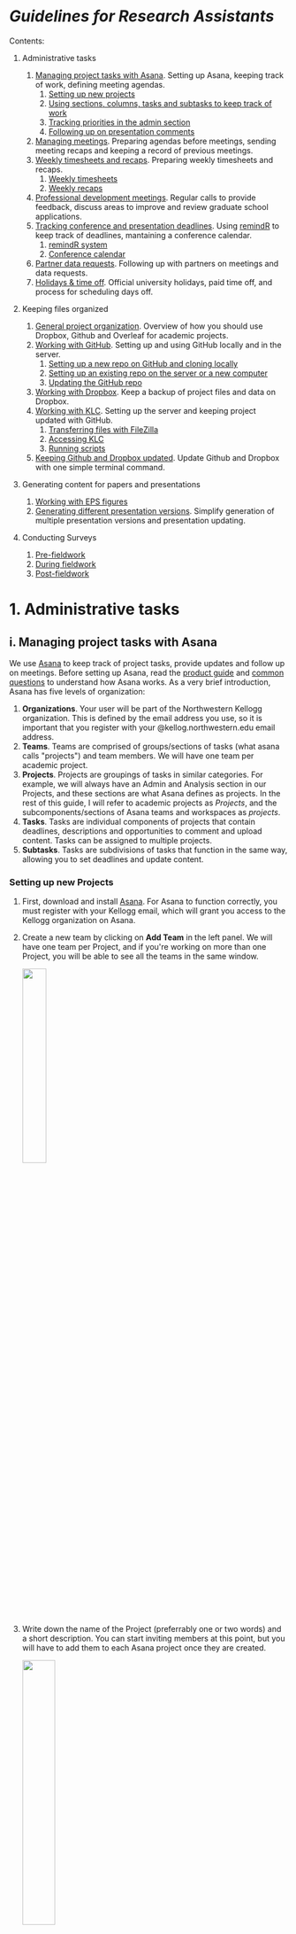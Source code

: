 # *Guidelines for Research Assistants*

Contents:
1. Administrative tasks
    1. [Managing project tasks with Asana](#i-managing-project-tasks-with-asana). Setting up Asana, keeping track of work, defining meeting agendas.
        1. [Setting up new projects](#setting-up-new-projects)
        2. [Using sections, columns, tasks and subtasks to keep track of work](#using-sections-columns-tasks-and-subtasks-to-keep-track-of-work)
        3. [Tracking priorities in the admin section](#tracking-priorities-in-the-admin-section)
        4. [Following up on presentation comments](#following-up-on-presentation-comments)
    2. [Managing meetings](#ii-managing-meetings). Preparing agendas before meetings, sending meeting recaps and keeping a record of previous meetings.
    3. [Weekly timesheets and recaps](#iii-weekly-timesheets-and-recaps). Preparing weekly timesheets and recaps.
    	1. [Weekly timesheets](#timesheets)
    	2. [Weekly recaps](#weekly-recaps)
    4. [Professional development meetings](#iv-professional-development-meetings). Regular calls to provide feedback, discuss areas to improve and review graduate school applications.
    5. [Tracking conference and presentation deadlines](#v-keeping-track-of-conference-and-presentation-deadlines). Using [remindR](https://github.com/clandinq/remindr) to keep track of deadlines, mantaining a conference calendar.
    	1. [remindR system](#reminder-system)
        2. [Conference calendar](#calendar-with-conference-dates)
    6. [Partner data requests](#vi-partner-data-requests). Following up with partners on meetings and data requests.
    8. [Holidays & time off](#vii-holidays-and-time-off). Official university holidays, paid time off, and process for scheduling days off.

2. Keeping files organized
    1. [General project organization](#i-general-project-organization). Overview of how you should use Dropbox, Github and Overleaf for academic projects.
    2. [Working with GitHub](#ii-working-with-github). Setting up and using GitHub locally and in the server.
        1. [Setting up a new repo on GitHub and cloning locally](#setting-up-a-new-repo-on-github-and-cloning-locally)
        2. [Setting up an existing repo on the server or a new computer](#setting-up-an-existing-repo-on-the-server-or-a-new-computer)
        3. [Updating the GitHub repo](#updating-the-github-repo)
    3. [Working with Dropbox](#iii-working-with-dropbox). Keep a backup of project files and data on Dropbox.
    4. [Working with KLC](#iv-working-with-the-kellogg-linux-cluster-klc-server). Setting up the server and keeping project updated with GitHub.
        1. [Transferring files with FileZilla](#transferring-files-via-filezilla)
        2. [Accessing KLC](#accessing-klc)
        3. [Running scripts](#running-scripts)
    5. [Keeping Github and Dropbox updated](#v-keeping-github-and-dropbox-updated). Update Github and Dropbox with one simple terminal command.

3. Generating content for papers and presentations
    1. [Working with EPS figures](#i-working-with-eps-figures)
    2. [Generating different presentation versions](#ii-generating-different-presentation-versions). Simplify generation of multiple presentation versions and presentation updating.

4. Conducting Surveys
	1. [Pre-fieldwork](#i-pre-fieldwork)
	2. [During fieldwork](#ii-during-fieldwork)
	3. [Post-fieldwork](#iii-post-fieldwork)

# 1. Administrative tasks
## i. Managing project tasks with Asana
We use [Asana](https://asana.com/) to keep track of project tasks, provide updates and follow up on meetings. Before setting up Asana, read the [product guide](https://asana.com/guide/help) and [common questions](https://asana.com/guide/help/faq/common-questions) to understand how Asana works. As a very brief introduction, Asana has five levels of organization:
1. **Organizations**. Your user will be part of the Northwestern Kellogg organization. This is defined by the email address you use, so it is important that you register with your @kellog.northwestern.edu email address.
2. **Teams**. Teams are comprised of groups/sections of tasks (what asana calls "projects") and team members. We will have one team per academic project.
3. **Projects**. Projects are groupings of tasks in similar categories.  For example, we will always have an Admin and Analysis section in our Projects, and these sections are what Asana defines as projects. In the rest of this guide, I will refer to academic projects as *Projects*, and the subcomponents/sections of Asana teams and workspaces as *projects*.
4. **Tasks**. Tasks are individual components of projects that contain deadlines, descriptions and opportunities to comment and upload content. Tasks can be assigned to multiple projects.
5. **Subtasks**. Tasks are subdivisions of tasks that function in the same way, allowing you to set deadlines and update content.

### Setting up new Projects
1. First, download and install [Asana](https://asana.com/). For Asana to function correctly, you must register with your Kellogg email, which will grant you access to the Kellogg organization on Asana. 
2. Create a new team by clicking on **Add Team** in the left panel. We will have one team per Project, and if you're working on more than one Project, you will be able to see all the teams in the same window.

    <img src="https://github.com/skhiggins/ra_guide/blob/main/pictures/asana/asana_setup_1.png" align="center" height="30%" width="30%">

2. Write down the name of the Project (preferrably one or two words) and a short description. You can start inviting members at this point, but you will have to add them to each Asana project once they are created.

    <img src="https://github.com/skhiggins/ra_guide/blob/main/pictures/asana/asana_setup_2.png" align="center" height="35%" width="35%">
    
3. The next step is to create Asana projects, which will be sections of our Project.
    1. Click on **Create a Project** below the selected team.

        <img src="https://github.com/skhiggins/ra_guide/blob/main/pictures/asana/asana_setup_3.png" align="center" height="30%" width="30%">
        
    2. Select **Blank project** for project setup.
    
        <img src="https://github.com/skhiggins/ra_guide/blob/main/pictures/asana/asana_setup_4.png" align="center" height="40%" width="40%">
    
    3. Define the section's name (e.g. "Admin"), choose **Board** as the default view, and leave privacy settings as **Public to team**. Click **Continue** to finalize creating this project. If you forget to set this up when creating the project, you can configure Board as the default view in the project settings.
        
        <img src="https://github.com/skhiggins/ra_guide/blob/main/pictures/asana/asana_setup_6.png" align="center" height="30%" width="30%">
        
    4. Click on **Start adding tasks** and **Go to project**.
        
        <img src="https://github.com/skhiggins/ra_guide/blob/main/pictures/asana/asana_setup_7.png" align="center" height="30%" width="30%">
        
    5. By default, the project will have three columns: To do, In progress, and Complete. Add a fourth column called "Archive".
        
        <img src="https://github.com/skhiggins/ra_guide/blob/main/pictures/asana/asana_setup_8.png" align="center" height="50%" width="50%">
        
    6. Once you have set up an initial project, click on the three dots next to the project name and select **Duplicate Project**. Duplicate the project to generate a section called Admin, a second one called Agenda, and a third one called Analysis. These three sections will be the base of the Project, since most tasks will fall into the Analysis category, Agenda is used for meetings, and Admin will contain administrative tasks. More details are explained in the [following part of the guide](https://github.com/skhiggins/ra_guide/#using-sections-to-keep-track-of-different-types-of-tasks).

        <img src="https://github.com/skhiggins/ra_guide/blob/main/pictures/asana/asana_setup_9.png" align="center" height="40%" width="40%">
        
    7. For each duplicated project, click on the down arrow next to the project name, and change the project's color so that it is easily identifiable.
    
        <img src="https://github.com/skhiggins/ra_guide/blob/main/pictures/asana/asana_setup_11.png" align="center" height="40%" width="40%">
        
    8. Here is an example of how the sections of a Project looks like:
        
        <img src="https://github.com/skhiggins/ra_guide/blob/main/pictures/asana/asana_setup_12.png" align="center" height="25%" width="25%">        
        
    9. Once all projects have been set up, invite all researchers and RAs as collaborators to the team.Once they have accepted your invitation, you can (and should) invite them to join the rest of the projects.  Ask collaborators (by assigning them a first task) to input their full name and a picture so that it's easy to identify task ownership. You can invite new members to a maximum of three projects. You can see who is a member of each project on the left of the search bar: 
    
        <img src="https://github.com/skhiggins/ra_guide/blob/main/pictures/asana/colab_1.png" align="center" height="40%" width="40%">        
        
### Using sections, columns, tasks and subtasks to keep track of work
#### Sections
Keep different types of tasks in separate sections. Most projects will have the following sections:
- **Admin**: This section should contain administrative tasks. For example, writing up presentation comments and organizing tasks in Asana.
- **Agenda**: Keep items to be discussed in meetings in this section. Also, there should be a category (column) titled "Priorities" with the priorities of all the team members. This is explained more in detail in the [next part of the guide](https://github.com/skhiggins/ra_guide/#keeping-track-of-agenda-contents).
- **Analysis**: All analysis-related tasks will be in this section. This should be the center of any project.
- **Presentations**: Tasks for presentations and conferences.
- **References**: Relevant references to keep in mind when writing the paper.
- **Comments**: Presentation comments. More details in the following sections.

Other sections projects can have include:
- Budget
- Grant deliverables
- Surveys

Feel free to set up new sections if necessary.

#### Columns
Most sections should have the following columns:
- **To do**: Tasks that have not been started yet.
- **In progress**: Tasks you are currently working on.
- **Complete**: Recently completed tasks.
- **Archive**: Completed tasks that have been discussed with researchers and whose output has been acknowledged. 

When completing a task, move it to the **Complete** column and add the task to the **Agenda** section to ensure it gets discussed in the next meeting with PIs. If it's a minor task that does not to be discussed in a meeting, you can assign a subtask to a PI so that they review what you've done, or alternatively, tag them in a comment. Once the task has been acknowledged, and if there are no more follow-up tasks that will be assigned to the same item, you can mark it as complete by clicking the check mark button and moving it to **Archive**.

#### Tasks and subtasks
All the work you do can be added as tasks and subtasks. The following is an example of a couple of tasks in Asana:

<img src="https://github.com/skhiggins/ra_guide/blob/main/pictures/asana/task.png" align="center" height="25%" width="25%">

Lengthier tasks should be broken down into subtasks:

<img src="https://github.com/skhiggins/ra_guide/blob/main/pictures/asana/subtask.png" align="center" height="40%" width="40%">

General guidelines for working with tasks and subtasks:
- **Naming**: Tasks and subtasks should have clear, short names that makes it easy to identify them. You can write down a full breakdown of the required task in the description section of the task or subtask. 
- **Deadlines**: When creating tasks, assign them to the main person responsible for completing the task, and assign a deadline. They are generally not hard deadlines, but can help to prioritize and identify tasks that have dragged on for longer than necessary. For tasks assigned to you, if the person creating the task did not put a deadline, set your own deadline to give the researchers a sense of when you think the task will be completed by. Subtasks can also have deadlines assigned to them. 
- **Adding results**: When adding results (graphs or tables), attach them as screenshots or JPG / PNG files, since PDF and EPS files will not show previews. If necessary, you can also attach Excel documents. If the description does not include it, add the reason why the analysis is being conducted, what the hypothesis was being tested, whether the results confirm or reject the hypothesis, and what can be concluded from the results.
- **Likes**: Use the like button to indicate that you've seen a task that has been assigned to you. **Don't forget to like comments to let PIs and other RAs know that you have seen their comments**.

### Tracking priorities in the admin section
The first column in the **Admin** section should be called "Priorities", and will include a task for each team member with their priorities:

<img src="https://github.com/skhiggins/ra_guide/blob/main/pictures/asana/priorities_1.png" align="center" height="25%" width="25%">     

Include as subtasks current tasks by order of priority, with the most important tasks first. Delete subtasks when completed. This is so that it's easier to keep track of current tasks (since most of the time there will be several tasks assigned to you), and that PIs can know what your curent priorities are. **Always keep this section up to date**. Here is an example of a priorities task:

<img src="https://github.com/skhiggins/ra_guide/blob/main/pictures/asana/priorities_2.png" align="center" height="40%" width="40%">     

### Keeping track of agenda contents
The agenda section is used to keep track of current priorities and items to be discussed in each meeting. Start by creating a column for each regular meeting:

<img src="https://github.com/skhiggins/ra_guide/blob/main/pictures/asana/agenda_0.png" align="center" height="50%" width="50%">     

Follow these steps to add tasks to the agenda:
1. Click on a task that you want to add to a meeting agenda.

    <img src="https://github.com/skhiggins/ra_guide/blob/main/pictures/asana/agenda_1.png" align="center" height="25%" width="25%"> 
    
2. Click on **Add to projects** and select **Agenda**.

    <img src="https://github.com/skhiggins/ra_guide/blob/main/pictures/asana/agenda_2.png" align="center" height="30%" width="30%"> 
  
3. Select the meeting to add the task to.

    <img src="https://github.com/skhiggins/ra_guide/blob/main/pictures/asana/agenda_3.png" align="center" height="30%" width="30%"> 

4. The other section's color will display in the selected task. For example, this task is in the section **Analysis** and the Admin's section pink color is drawn over the task.

    <img src="https://github.com/skhiggins/ra_guide/blob/main/pictures/asana/agenda_4.png" align="center" height="25%" width="25%"> 

5. Once you have added all relevant tasks to the agenda, it will be easier to write the agenda email and add the detailed agenda to the Google Docs with detailed agendas and meeting recaps.

    <img src="https://github.com/skhiggins/ra_guide/blob/main/pictures/asana/agenda_5.png" align="center" height="25%" width="25%"> 

### Following up on presentation comments
PIs receive valuable comments from conferences where they present their academic projects. Asana can help convert these comments to actionable tasks, and by grouping comments by topic, prioritize which should be worked on first.

1. After each paper presentation, add a task in **Admin** asking the presenter to share the comments from the presentation. If you have the opportunity of being at the presentation, write down _every_ question asked, and who asked the question.
2. Create a document in the Project's Dropbox where you keep all presentation comments (example [here](https://github.com/skhiggins/ra_guide/blob/main/docs/Presentation%20comments.docx)). Color-code comments from PIs and RAs and highlight comments that should become tasks:

    <img src="https://github.com/skhiggins/ra_guide/blob/main/pictures/asana/comments_1.png" align="center" height="40%" width="40%"> 

3. Add comments to the **Comments** section on Asana. Group comments by topic, and make sure to assign actionable comments to the **Analysis** section.

    <img src="https://github.com/skhiggins/ra_guide/blob/main/pictures/asana/comments_2.png" align="center" height="50%" width="45%"> 
    <br/><br/>
    <img src="https://github.com/skhiggins/ra_guide/blob/main/pictures/asana/comments_3.png" align="center" height="40%" width="40%"> 
    
4. Once a comment has been dealt with (either task has been done, or PI has responded the comment), move the comment to the **Complete** column in the **Comments** section. Assign the task to PIs so they can review, and once processed, ensure they are marked as complete and moved to the **Archive** column.

## ii. Managing meetings
1.	Send a meeting agenda **at least an hour before each meeting** with detailed items to discuss in the meeting and attaching all content relevant to the meeting. A useful way to remember is to set a calendar event with an email reminder for the agenda an hour or more before the meeting. Keep track of content for each meeting in Asana:
    1. Keep track of agenda items by adding them as tasks in an Asana project titled “Agenda”. 
    2. Make a different section for each recurring meeting, and update tasks with what was discussed in the presentation. 
    3. When tasks are complete, mark as complete and move to a section titled “Complete”.
2.	Send a meeting recap after each meeting with detailed notes about what was discussed in each meeting.
    1. Each item should have a discussion and tasks section.
        1. In the discussion section, write comments when possible as problem + potential solution.
        2. Immediately add items from tasks section to Asana.
    2. Upload summaries to a Google Docs document, and include this link in all recap emails.

## iii. Weekly timesheets and recaps

## Timesheets
All research assistants fill out a weekly timesheet. This is helpful for planning, making sure PIs are optimizing your time and setting realistic expectations about how long different tasks will take. You can start by using the [timesheet template](https://github.com/skhiggins/ra_guide/blob/main/docs/Timesheet_template_individual.xlsx).

### Filling out timesheets
There are two options for filling out timesheets: filling out the timesheet directly or using [Clockify](https://clockify.me/).

#### 1. Filling out Excel timesheet directly
One option is to keep the Excel open and fill it in when you start and stop working on a task. You can use a couple of shortcuts to make filling out the timesheet easier: `Ctrl+` to enter the current date in a cell and `Ctrl+Shift+` to enter the current time. 

#### 2. Using Clockify 
[Clockify](https://clockify.me/) is a time tracking app for Mac OS X, Windows, and web browsers. With Clockify, you can register individual entries as parts of tasks and projects, which makes this app easily compatible with the format of timesheets: 
- **Projects**: This field is useful when you want to track your time beyond RA work (for example, to keep yourself accountable when studying for the GRE or working on graduate school applications). You can make a project titled *RA work* and then only keep these entries for the timesheet.
- **Tasks**: This field can be used for project names if you're working on multiple projects (or for multiple PIs), or for individual tasks that group several subtasks if you only work for one PI.
- **Description**: Here, you should provide a short but useful description of the current task you're working on.

	<img src="https://github.com/skhiggins/ra_guide/blob/main/pictures/clockify/clock_1.png" align="center" height="40%" width="40%">
	<img src="https://github.com/skhiggins/ra_guide/blob/main/pictures/clockify/clock_2.png" align="center" height="25%" width="25%"> 

To download your Clockify entries for last week:
1. First, open https://app.clockify.me/reports/detailed. 
2. Then, select the entries for last week and filter by project or client.
 
	<img src="https://github.com/skhiggins/ra_guide/blob/main/pictures/clockify/clock_3.png" align="center" height="35%" width="35%">

3. Afterward, click on **Export** and **Save as CSV**. 

	<img src="https://github.com/skhiggins/ra_guide/blob/main/pictures/clockify/clock_4.png" align="center" height="30%" width="30%">

4. Download the [Clockify processing script](https://github.com/skhiggins/ra_guide/blob/main/scripts/prepare_timesheet.R) and update the location of the Downloads folder. 
5. Once you run the script, you can copy and paste the output directly into the timesheet. 

By default, Clockify keeps the filters you used in your last session, so it is easier to download data after doing the initial set-up.

The benefit of using Clockify is that you can easily track time for your other personal projects, whether taking a class or preparing applications. Additionally, you can analyze how you're spending your time, which can help you make necessary changes to your workday.

<img src="https://github.com/skhiggins/ra_guide/blob/main/pictures/clockify/clock_5.png" align="center" height="60%" width="60%">

## Weekly recaps
You should include timesheets in a weekly email sent every Monday morning recapping what the main things you accomplished during the last week were and your main priorities for the upcoming week in bullet points. Include as the subject of the email: [Name] Weekly email (X hours). Below are a few example emails from other RAs:
### RA working for 1 professor on 1 project
Last week:
1. Worked on grant deliverable: updated prize analyses scripts and wrote the section in Overleaf.
2. Reviewed survey incentives documentation.
3. Updated the tool data.
4. Implemented, tested, and published the set of new questions in Qualtrics. I also updated the English and Spanish versions of the questionnaires.
5. Minor tasks: Assigned tasks to Vicente, asked Nico about Google Ads consultation and posted his answer in Asana, emails with J-PAL, reviewed old budget documentation to switch to the research account after depleting TFI funds, and updated our master budget.

This week:
1. Work on NBER IRB submission.
2. Review the last version of the follow-up survey.
3. Pilot the follow-up survey.
4. Finish all the pending tasks for the prize analysis (review my writing and update scripts).

### RA working for 1 professor on multiple projects
Last week:
1. Project A:
	1. Worked on updating non-adoption calculations (top priority for tomorrow’s meeting)
	2. Worked on updating survey weights
	3. Generated output directories, updated previous tables and scripts
2. Project B:
	1. Set up new git locally in server,
	2. Started replication (currently about 50% through).

This week:
1. Project A:
	1. Update survey weights
	2. Finish updating non-adoption calculations
	3. Finish updating above-below median number of workers heterogeneity
	4. Finish updating Asana with all previous comments
2. Project B:
	1. Finish replication

### RA working separately for multiple professors
Last week:
1. Sean:
	1. Updated survey with profits note and num of employees questions
	2. Tested new way to ask for banks/firms of POS in survey
	3. Updated manual of surveyor
	4. Summarized EMEC scripts
2. Jacopo:
	1. Analyzed the case of dscrgrp variable from ESS
	2. Produced correlation tables (ESS, Gallup)
	3. Produced new graphs about dscr variables

This week:
1. Sean:
	1. Figure out what is going on with the NAs
	2. Add pre-survey questions about finding the owner of the retail
2. Jacopo:
	1. Figure out what is going on with some countries and number of respondents in ESS

## iv. Professional development meetings
We will have regularly scheduled (monthly or quarterly) professional development meetings to provide feedback to each other, help pinpoint strengths I can highlight in a letter of recommendation, discuss areas to improve (which will be a mandatory point in each meeting, so don’t interpret feedback on areas to improve as a bad sign), and check in on the status of your preparation for grad school applications.
 
In general, we can discuss the following things in the meeting:

1. **Graduate school preparation**
    - What classes are you taking/how are they going?
    - Status of GRE/TOEFL/anything else you need to do for grad school applications
    - Give me feedback: how can I do a better job mentoring/supporting you?
2. **RA work**
    - What were you most proud of this month/quarter?
    - What do you think you could improve on?
    - What areas would you like to grow?

By 5pm the night before the meeting, please e-mail me with:

1. Graduate school preparation:
    - An outline of how your graduate school preparation is going (if applicable)
2. RA work:
    1. A brief summary of what you've accomplished in the last month.
    2. Describe areas you can improve.
    3. Discuss things you'd like to grow into.
3. An outline of other issues you'd like to discuss

At the end each meeting, remember to schedule next month's/quarter's meeting. You can set up a repeating Google Calendar event with an email reminder a few weeks before to confirm the date and time.

## v. Keeping track of conference and presentation deadlines
### Reminder system
One important aspect of RA work is keeping track of deadlines related to presentations and grants. Professors must keep track of several deadlines: 
- Applications to dozens of conferences over the course of a single year to present their current work
- Sending paper drafts to discussants on time
- Preparing slides for presentations
- Submitting grand deliverables

Managing this manually is both time consuming and often leads to unwanted errors. I wrote a series of scripts ([remindR](https://github.com/clandinq/remindr)) to help project managers, researchers, research assistants and students keep track of deadlines related to academic projects. This system can send out four types of reminders:
1.	Future conference reminders. These are reminders to check if future conferences have announced details that would allow to track them (deadlines, submission links, and descriptions).
2.	Conference deadlines. Reminders to submit papers or abstracts to conferences.
3.	Upcoming presentations. Reminders for upcoming presentations, including slide submission deadlines.
4.	Grant deadlines. This can be useful both when applying for grants and when submitting grant deliverables.

Follow the instructions on the repo to set up remindR in your computer. The system is easy to set up, works with Mac OS X and Windows, and can be constantly modified when we’re notified of new deadlines. Please confirm with Sean / other PIs whenever you add a deadline to one of the lists. Also, it is important to keep track of the log to see that the system is working smoothly, and raise an issue on GitHub whenever there is a coding issue.

### Calendar with conference dates
Along with this reminder system, you should create a new calendar where you make all-day events for conferences we have applied, are applying to, and are presenting in. This way, we can determine whether there are any overlapping conferences and choose which one to apply to. 

Event titles should begin with **APP:** if applied or are applying to the conference, and **PRES:** if we are presenting at a conference. Include more details in the event description, including the conference website. Below is an example of a situation where having calendar events proved helpful: we found a conflict between two conferences and decided PIs could present in both.

<img src="https://github.com/skhiggins/ra_guide/blob/main/pictures/calendar.png" align="center" height="60%" width="60%">        

## vi. Partner data requests
Many of our projects will have partners who help us implement the project. It is important to confirm meetings with partners, which might not happen in regular intervals and could be forgotten, and follow up on data requests to keep track of their progress. 

1. **Meetings**. On days with a meeting programmed, send the partner an email in the morning confirming the call. 
2. **Data requests**. 
	1. When a meeting is programmed, include a summary of what was requested in the email confirming the call. When there are pending data requests but no meetings programmed, send weekly emails asking for the status of the data requests. 
	2. Add a task in the "Agenda" section in Asana titled "Current data requests," where you update the status of current data requests each week. You can create a new subtask for every piece of data requested.

## vii. Holidays and time off

### University policies on holidays and time off

- **Paid university holidays**. You can view the university holiday calendar [here](https://www.northwestern.edu/hr/benefits/leaves-holidays/university-scheduled-holidays.html). In cases when you have to work on an official holiday, you can make up by taking an alternate workday off. For example, in your timesheet, you would register the working hours during that day and add a note in the “Time off” sheet that says you have an extra vacation day.
- **Vacation time**. During your first year, you will have 2 weeks of vacation time. After you have completed one year, you will have 3 weeks of vacation time per year. Any week where you want to take a vacation day would have 8 fewer hours of expected work. You can view more details [here](https://www.northwestern.edu/hr/benefits/leaves-holidays/vacation-time.html).
- **Personal floating holidays**. [Personal floating holidays](https://www.northwestern.edu/hr/benefits/leaves-holidays/personal-floating-holidays.html) are available for personal use and may be used as an extension of vacation time. The number of personal floating days available depend on the hire date. Hires from September 1 to November 30 (as it is the case with most RAs) will have 3 personal floating holidays available during the fiscal year (September 1 to August 31). Personal floating holidays unused at the end of the fiscal year are forfeited.
- **Vacation payouts**. Staff members will be paid out their accrued and unused vacation time and personal floating holidays at the termination of their contract. You can find more information about the process [here](https://www.northwestern.edu/hr/benefits/leaves-holidays/vacation-time.html).
- **Sick days**. 15 [sick days](https://www.northwestern.edu/hr/benefits/leaves-holidays/sick-time/incidental-sick-time.html) available per year.

### Process for taking time off
1. Ask for permission to supervisors.
2. Add days off to [WFS](https://www.northwestern.edu/hr/essentials/hr-systems/timekeeping/instructions.html).
3. Forward approval to department manager.
4. Send supervisors a calendar invite for an all-day event titled “RA *name* day off” for the days you will be out.

The process for days off if you are going to make up the hours and not take a vacation day are steps 1 and 3 above.

# 2. Keeping files organized
## i. General project organization
In academic projects, it's essential to keep files synchronized between multiple computers and backed-up over time. This allows to easily share scripts and results with PIs, keep raw and processed data backed up, maintain a record of changes in different files, and permit other RAs and PIs to work on the same papers, presentations and scripts. We accomplish all of these tasks with the help of Dropbox, Github and Overleaf: Dropbox mainly for backing-up data, GitHub to track the history of file changes and update files, and Overleaf to allow PIs to easily modify papers without having to use a Latex processor. This system also integrates with the KLC server for processing large datasets.

Our system works the following way:
1. **Local folder set-up and structure**. For existing projects, you should [clone the repo in your computer](#setting-up-an-existing-repo-on-the-server-or-a-new-computer). If this is a new project, start by setting up a local project folder with the following structure:
    - **admin**: This folder should contain administrative files, for example agreements, contracts, and grant proposals.
    - **data**: Only raw data go in this folder.
    - **documentation**: Documentation about the data goes in this folder.
    - **logs**: Only create this folder when generating logs from running scripts on the server.
    - **paper**: Paper tex and pdf documents.
    - **pictures**: Any pictures to be included in the paper or presentation.
    - **presentations**: Presentation tex and pdf documents.
    - **proc**: Processed data sets go in this folder.
    - **results**: Results go in this folder.
        - **figures**: Subfolder for figures.
	- **tables**: Subfolder for tables.
    - **scripts**: Code goes in this folder
        - **programs**: A subfolder containing functions called by the analysis scripts (if applicable).
    - An .Rproj file for the project. (This can be created in RStudio, with File > New Project.).
    You will normally work in your local folder unless working with large datasets or complex scripts (when you will have to use the server).

2. **Keep files backed-up and updated with GitHub**
    - Git is an open-source version control system that helps track file changes across time. GitHub is a company that hosts Git repositories (project folders), including the full history of each file. For example, for any given script that is constantly synchronized with GitHub, you can access the different versions of the script you had backed up over time. You can learn more about Git and GitHub [here](https://docs.github.com/en/get-started/using-git/about-git). 
    - If you set up a new project folder from scratch, follow the [instructions](#setting-up-a-new-repo-on-github-and-cloning-locally) to set up a new GitHub repo.
    - Every time you are done making important changes to a file, want to back-up your work or share it with another project member, you should [push your changes to GitHub](#updating-the-github-repo). At the same time, during this process you will import the changes made (pushed) by other users to the repository (repo).
    
3. **Back up data with Dropbox**
    - Dropbox is mainly used for backing-up raw datasets. This can help reduce disk usage when working with large datasets, as you can delete the raw dataset from your local `data` folder and still be able to access it on Dropbox. We also use Dropbox for keeping constant backups of results and scripts that can easily be shared with PIs.

4. **Working on papers using Overleaf**
    - Some PIs prefer to work on papers using Overleaf, and it can also be useful to access and edit papers and presentations from any computer. To sync with GitHub, the users who want to make changes on Overleaf must have a Premium Overleaf subscription, either the Standard or Professional plan. Project members that don't need to make changes on Overleaf do not need to have a Premium subscription.
  
5. **Working on the server**
    - When working from the server, you will [set up the GitHub repo on the server](#setting-up-an-existing-repo-on-the-server-or-a-new-computer) and keep scripts and results backed-up with GitHub.
    - Files can be sent (raw data) and retrieved (processed data) using [FileZilla](#transferring-files-via-filezilla)

The system is summarized in the following chart:

<img src="https://github.com/skhiggins/ra_guide/blob/main/pictures/org_map.png" align="center" height="30%" width="30%">        

## ii. Working with GitHub
GitHub is used to help facilitate sharing results and scripts with PIs and other research assistants, ensuring reproducibility of code, and having an up-to-date backup of current work, along with version control.
### Setting up a new repo on GitHub and cloning locally
1. Create new repo on GitHub, including a template .gitignore file. Modify .gitignore file on GitHub to include additional folders and files to exclude from updates: documents, data and certain file types.
2. Type the following commands in terminal:
    1. Change to directory where repo will be cloned 
        ```sh
        cd work
        ``` 
    2. Clone repo
        ```sh
        git clone https://github.com/user123/myproject
        ```

### Setting up an existing repo on the server or a new computer
KLC folders should be set up using Github (as if they were additional computers), so it’s easy to keep track of changes and sync files between the server and your local computer.

#### If there is already a folder set up on the server or computer and that be linked to the GitHub project repo
Type the following commands in the terminal:
1. Change directory to the existing folder
    ```sh
    cd existing_folder
    ``` 
2. Initialize repo
    ```sh
    git init
    ``` 
3. Link to existing repo
    ```sh
    git remote add origin https://github.com/user123/myproject
    ``` 
4. Git fetch using personal access token instead of password (https://docs.github.com/en/authentication/keeping-your-account-and-data-secure/creating-a-personal-access-token)
    ```sh
    git fetch
    ``` 
5. Checkout (here substitute main for master if master is name of branch generated on Github).
    ```sh
    git checkout origin/main -ft
    ``` 

#### If there is no folder set up on the server/computer:
Type the following commands in the terminal:
1. Change to directory where repo will be cloned 
    ```sh
    cd work
    ``` 
2. Clone repo
    ```sh
    git clone https://github.com/user123/myproject
    ```

### Updating the GitHub repo
First, modify files locally. Then, type the following commands in the terminal:
1. Change directory to project folder
    ```sh
    cd work/myrepo
    ``` 
2. Add new and modified files
    ```sh
    git add .
    ``` 
3. Review added files
    ```sh
    git status
    ``` 
4. Commit files and add a message
    ```sh
    git commit -m “This message describes what was changed in the current commit"
    ``` 
5. Get most up to date code from remote repo.
    ```sh
    git pull
    ```
6. Push changes to remote repo
    ```sh
    git push
    ```

### Creating a fork of a repo and making a pull request    
To make changes in repos where you are not the collaborator, you need to fork (create your own version of) the repo, make changes, and make a *pull request* to merge these changes back into the original repo. Follow these steps to fork a repo and create a pull request:

1. Install the [GitHub Command Line Interface (CLI)](https://cli.github.com/). If you have [Homebrew](https://brew.sh/) installed (on Mac OS X), you can install by typing on the command line `brew install gh`.
2. [Fork the repo](https://docs.github.com/en/get-started/quickstart/fork-a-repo)
    ```sh
    gh repo fork https://github.com/otheruser/repo_a
    ``` 
3. Clone forked repo
    ```sh
    git clone https://github.com/myuser/repo_a
    ``` 
4. Change directory to local folder
    ```sh
    cd repo_a
    ``` 
5. Make changes to files locally 
6. Add, commit and push changes. This updates files on your own fork of the repo.
7. Change directory to local folder
    ```sh
    git add .
    git commit -m “Add a message here”
    git push
    ```   
8. Create [pull request](https://cli.github.com/manual/gh_pr_create). Add title, insert details in body (if necessary) and submit pull request. Select other user’s repo as base repo.
    ```sh
    gh pr create
    ```   

## iii. Working with Dropbox
- Keep all raw data backed up in the Dropbox. You should **never** save scripts directly or reference raw data that in the Dropbox project folder.
- The Dropbox folder can also contain administrative files and presentations that are not required in the GitHub.
- All files from the local project folder (the one synced with GitHub) except `data` should be routinely copied from the local folder over to Dropbox to keep a back-up of all files. We accomplish this using a [shortcut](#v-keeping-github-and-dropbox-updated) that substitutes multiple git commands and copies the data to Dropbox.
- For large project folders you will need a Dropbox Plus account. The easiest way to get it is to buy it (choose the “billed yearly” option for the price discount – it costs about $100) and then send the receipt to [Adam Troutman](adam.troutman@kellogg.northwestern.edu) and you will receive reimbursement into the bank account where you are paid by Northwestern. 

## iv. Working with the Kellogg Linux Cluster (KLC) server
Processing of large datasets (dataset size approximating RAM size) should be done on KLC. The workflow is the following:
1. Write scripts locally and push to GitHub.
2. Upload raw files with FileZilla to KLC, update server with scripts using GitHub.
3. Update results produced in server with GitHub.

### Transferring files via FileZilla
You should only upload and download data (both raw and proceessed) via [FileZilla](https://filezilla-project.org/), and keep updated results and scripts using GitHub. To upload new files, you can input the following on FileZilla:
- **Host**: klc.ci.northwestern.edu
- **Username**: Your NetID
- **Password**: Password for your NetID
- **Port**: 22
To upload files, drag to the selected folder on the right pane. To download files, right click download.

### Accessing KLC
1.	If you’re not connected to a network at Northwestern, use [GlobalProtect](https://kb.northwestern.edu/page.php?id=94726) to connect via VPN.
2.	If you have a Mac, open the terminal. If you have Windows, first install Cygwin so that you can use Linux commands from the command line, then you can open the command line with Windows+R, type cmd, Enter.
3.	In the terminal or command line, type:
    ```sh
    ssh <netID>@klc.ci.northwestern.edu
    ```
4.	Enter the password you created for your netID.
5.	Now you should be connected to KLC. 

### Running scripts
Once you have (1) set up GitHub to work with the KLC folder, (2) uploaded necessary data files, and (3) updated scripts using GitHub, there are two ways to run scripts on the server:
#### Running files with a 00_run script and no visible output
This first version will generate logs and return the command line for other work.
```sh
cd path_of_project_folder
module load stata/17 # or module load R/4.0.3 [or latest; check what’s available with module avail R]
nohup R CMD BATCH --vanilla -q scripts/00_run.do logs/00_run.log & # Nohup is so that if you get logged out the script keeps running.
```
#### Running do files (Stata) with visible output
The second option will display the output on the terminal.
```sh
cd path_of_project_folder
module load stata/17
stata-mp
# Set base directory and relative file paths
do scripts/myscript.do
```
## v. Keeping Github and Dropbox updated 
- We use Dropbox as a backup folder and to easily share files with PIs. Since copying files manually to update the Dropbox is a tedious task, and we are interested in mantaining the folder up to date, we developed a shortcut that substitutes multiple git commands and copies the data to Dropbox. This reduces the time necessary to update the git (making it easier to make multiple commits and keep the git up to date), and makes it much easier to keep Dropbox in sync with the git (instead of having to manually copy files every time you make a commit).
- Files we only want in Dropbox and not in the git (for example, admin files) will not be modified by this system, as they are never involved in a commit.
- Processed data will also not be linked to Dropbox. Anyone who needs to have the processed data will need to run the scripts to obtain the data in proc/ on their local git folder. 
 
### Setting up and running dual Github-Dropbox updates
1. Download and edit Github to Dropbox backup script.
    1. Download the file [github_to_dropbox.R](/scripts/github_to_dropbox.R) and put it in your local project folder inside /scripts/programs/.
    2. Update the path of the Dropbox folder where files should be routinely backed up to.
            
	    <img src="https://github.com/skhiggins/ra_guide/blob/main/pictures/gh_db_1.png" align="center" height="60%" width="60%">

2. Add shortcuts to bash profile.
    1. Open a new terminal window and edit the bash profile:
        ```sh
        vi ~/.zprofile
        ``` 
    2. Insert at the bottom of the bash profile the following lines:
		```sh
		function logupdate () {
		    echo "********Pull from repo"********"
		    git pull
		    echo "********Push recent changes to repo"********"
		    git push
		    echo "********Export commit to log********"
		    echo "Generating log..."
		    git log --name-status HEAD^..HEAD > "$(pwd)/git_log.txt"
		    echo "********Update Dropbox********"
		    echo "Updating files on Dropbox..."
		    Rscript $(pwd)/scripts/programs/github_to_dropbox.R
		}
		
		function gitcommit () {
		    echo "********Adding all files to commit********"
		    git add .
		    git commit -m $@
		    logupdate
		}
		``` 
		The first function pulls and pushes a recent commit, generates a log of this commit, and mirrors the same changes on Dropbox. The second function adds all files to the commit and runs the first function. To add only certain files to the commit, do the commit manually  (`git add file_special; git commit -m "Upload only one file"`) and the run `logupdate`.

    3. Save the bash profile (press Escape, type :wq, and hit Enter)

3. Make changes and run Github - Dropbox dual backup shortcut. Remember to change directory to the desired project folder.
    ```sh
    cd project_folder
    gitcommit "My first commit with the shortcut"
    ``` 
    
    <img src="https://github.com/skhiggins/ra_guide/blob/main/pictures/gh_db_2.png" align="center" height="80%" width="80%">
	    
# 3. Coding best practices
## i. Working with eps figures
Working with .eps files is useful because of their high resolution and ability to modify them. However, Latex can only compile PDF files, so we must use the package `epstopdf` to convert files automatically to .eps when compiling. Sometimes, the `epstopdf` package will not generate a PDF file. The following steps have been useful to solve this issue:
1.  Use script [gen_figures.R](https://github.com/skhiggins/ra_guide/blob/main/scripts/gen_figures.R) to make a list with all .eps files included in the folder /results/figures, and generate a .tex document with all of them.
2.  Force full typeset this document to convert all eps figures to PDF.

## ii. Generating different presentation versions
When presenting papers at academic conferences, we will have to generate multiple versions of presentations with different lengths, changing which slides we include in the main presentation and which we send to the appendix. The following system generates multiple versions of presentations while keeping them all up to date with the latest content and reducing the need for making manual changes:

1. **Update master presentation**. 
    - Generate a "master presentation" with all of the slides that can be included in the different presentation versions.
    - To modify a slide for all presentations, make changes in the master presentation. 
	- Keep all slides clearly labeled, with labels defined as *group*_*slidename*. For example, a slide in the model section could be labeled *model_introduction*, and a slide in the results section discussing takeup *takeup_overall*. Labels have to be included in the line immediately following `\begin{frame}`:
		```latex
		\begin{frame}{Effect of Reminder by Offer Value}
			\label{s:takeup_beta_rem_short_byfee}
		```
    - Insert all buttons to slides that could or will be in the appendix in the master presentation. Buttons reference slide labels.
    	- To insert a button, define the following button functions in the preamble of the document:
    		```latex
			\newcommand{\inlinebuttonto}[2]{%
				\hyperlink{#1}{\beamergotobutton{#2}}
			}
			\newcommand{\buttonto}[2]{%
				\centering
				\hyperlink{#1}{\beamergotobutton{#2}}
			}
			```
		- The first type of button can be used to insert a buton right after a sentence:
			
			```latex
			\item<+-> Anticipated reminders do not reduce initial take-up
				\begin{itemize}
					\item Evidence of overconfidence about memory \inlinebuttonto{s:model_predictions}{Model predictions}
				\end{itemize}	
			```
			
			<img src="https://github.com/skhiggins/ra_guide/blob/main/pictures/pres_tex_4.png" align="center" height="70%" width="70%">

		- The second type is for creating links in the bottom of a slide:

			```latex
				% Buttons
				\vspace{.5\baselineskip}
				\buttonto{s:takeup_beta_dl_short}{Pooled across value of the offer}
				\buttonto{s:takeup_beta_dl_short_openemail_byfee}{Opened first email}
				\buttonto{s:takeup_dl_long_byfee}{Longer-term take-up}
			\end{frame}
			```
			
			<img src="https://github.com/skhiggins/ra_guide/blob/main/pictures/pres_tex_5.png" align="center" height="70%" width="70%">
			
        - If a slide is included in the main part of the presentation, any buttons from other slides in the main presentation to that slide will be removed. For example, if slides A and B are included in the main presentation, they will not have any buttons referencing each other. If slide A is in the main presentation and slide B is in the appendix, buttons from slide A to B and slide B to A will not be removed.
	    

2. **Define which slides to include in main presentation and in presentation appendix**. 
	- If this is the first time using this system, run script [presentation_versions.R](https://github.com/skhiggins/ra_guide/blob/main/scripts/presentation_versions.R) to generate /presentations/slide_dataset.xlsx. Remember to first update the name of the master presentation (line 25).
	- To define what content will be in a presentation, modify the relevant presentation colum in presentations/slide_dataset.xlsx. For example, the content for the 15-minute version of the presentation is defined in the column titled “15”.  Each slide can be included in the main part of the presentation, in the appendix, or not included at all. To include a slide in the main part of the presentation, mark the slide as 1. To include the slide in the appendix, mark the slide with a 2. To omit the slide, mark the slide with a 0.
	- Both slides included in the main part and in the appendix have the same order as in the master presentation. To update the order, the master presentation must be updated. 
    	    
        <img src="https://github.com/skhiggins/ra_guide/blob/main/pictures/pres_tex_3.png" align="center" height="60%" width="60%">
3. **Update and run the presentation versions script**.
	1. Update the presentation or presentations to modify (line 95) in script [presentation_versions.R](https://github.com/skhiggins/ra_guide/blob/main/scripts/presentation_versions.R).
	2. Run the full script to generate the desired .tex document.
	3. Compile the master presentation and verify that there are no bugs or errors. **Remember to always pull the latest presentation content from Github before compiling the presentation**.
	
4. **Compile the presentation and push changes to GitHub**.

**Note**: The person updating the master presentation should also run the presentation versions script and push to GitHub, to ensure all presentations are kept up to date.

# 4. Conducting Surveys

Some of the projects involve conducting surveys. This section aims to outline the general process of conducting surveys. The most important thing to keep in mind is that **each survey is unique**. This means that while there is a general process, each step should be analyzed and evaluated within the context of each survey. To make it easier to identify parts of the process, you can divide it into three main parts: pre-fieldwork, during fieldwork and post-fieldwork.

## i. Pre-fieldwork

**Project organization**

- Folder structure
  - It is important to have a defined folder structure for the project, saved in either Dropbox or Box (for easy encryption using Boxcryptor). This is to ensure easy collaboration with team members that may not be in close proximity, and to ensure that project files are organized in an easily understandable structure
  - A sample project structure folder from IPA looks like this:

	<img src="https://github.com/skhiggins/ra_guide/blob/main/pictures/conducting_surveys/folder_structure.png" align="center" height="70%" width="70%">

- 01\_Project development is for storing proposals, contracts, and concept notes for the project prior to its start.
- 02\_Project and Survey Management is for storing timesheets, deliverables.
- 03\_Project Finance is to store files pertaining to budgets, expenses and financial reports.
- 04\_Research Design is to store articles, pre-analysis plan materials, and anything pertaining to the design of the project.
- 05\_Intervention is for files regarding the intervention. If the intervention requires a data workflow (such as with SMS/encouragement design projects), It could be put in here, encrypting the folders with any PII so only team members with PII access can use these files. Other files that can be stored here are Meeting minutes with partners, design files for the intervention (presentations, images, etc).
- 06\_Human Subjects is for files regarding IRB. The original application, and any subsequent amendments, should be stored in separate folders for ease of navigation.
- 07\_Questionnaires & Data is to store all the items pertaining data collection. This is arguably the most important folder in your project structure, as it will contain the survey materials (training materials, questionnaire, survey programming), the survey data, and the survey data workflow files (cleaning, quality checks, anonymization). At least three subfolders should be had within this folder, for the questionnaire, the logistics/training files, and data and analysis. Within data and analysis, an organized folder structure for each round of data collection (baseline, midline, endline, etc.) will be key in ensuring data security and easy collaboration with the rest of the team. A proposed structure from IPA is as follows: Note the Rproj file in this folder, for usage of the here package in R. For python users using Spyder, the project .spyproject folder should also be set at this level. Most likely, folders rawdata, dtafiles, and proc will be encrypted. It is recommended that data with identifiable information is not stored anywhere outside these folders, to minimize the copies of identifiable data in the project folders and the chances of a data security breach.

- 08\_Analysis & Results is a folder where de-identified (clean) data should be stored, to conduct analyses for the final deliverable of the project (working paper). Data would come from the final cleaning file (do file, python or R script) to a similar folder structured as seen above, but simplified to data (no rawdata), analysis files (dofiles, scripts) and outputs(tables, graphs, proc). That way, a shareable, replicable analysis package can be prepared to accompany the project's working paper while ensuring data security. A proposed data flow would be as follows:
    - Survey raw data is downloaded into the rawdata folder is 07\_Questionnaires & Data
    - Survey data is processed (through do files or scripts) and de anonymized
    - From the processing files, the de-anonimized data is exported to 08\_Analysis & Results\data
    - Analysis scripts can be prepared starting from 08\_Analysis & Results\data to produce the results of the project
- 09\_Outreach, is to store files pertaining to dissemination of results. Thai folder serves primarily to store pictures of the project for use in dissemination materials.
- 10\_Field manager is for survey productivity projections and other smaller documents pertaining to data collection. This folder can be ignored and its contents be included in 07\_Questionnaires & Data, in the subfolder for logistics and training.

**Tasks organization**

- The project needs to have a tool for delegating and tracking the completion of project tasks.
- For Sean's projects this should be using Asana, but a simple todo list, deadlines, and gantt chart, which can be prepared through excel, should be the minimum.
- Minimum tasks for a survey project, roughly in chronological order (many of these can be done simultaneously):
  - Finalize questionnaire.
  - Translate survey in local language.
  - Program survey.
  - Encrypt SurveyCTO forms.
  - Submit IRB protocol.
  - Bench test survey.
  - Hire supervisors.
  - Pilot survey.
  - Hire enumerators.
  - Set up field manager budget, payroll system, per diem, and incentives.
  - Create field protocols and survey manual.
  - Create safety and security plan for field staff.
  - Program backcheck survey.
  - Set up backcheck randomization.
  - Set up high frequency checks.
  - Create action plan for HFCs and BCs.
  - Create training materials.
  - Train survey team.
  - Setup devices with programmed survey.
  - Establish reporting system for PIs.
  - Implement false launch and implement changes to team and/or survey.
  - Implement soft launch and implement changes to team and/or survey.
  - Accompany enumerators in first week.
  - Spot check enumerators.
  - Run HFCs.
  - Conduct backchecks.
  - Provide field team feedback based on data.
  - Download and clean survey data.
  - Close SurveyCTO server.
  - De-identify data.
  - Backup project folders and data.
  - Close IRB.

### I. Designing the survey 

- Before starting to write a draft, keep in mind the following:
  - Purpose of the survey: you only want to pose questions that are actually aligned with the purpose of the survey. No more, no less.
  - Characteristics of the sample: Since you are asking people, you should know their characteristics and their context. You cannot ask people their experience with snowy weather if they live in the desert.
- Prepare a draft of the survey:
  - Create the draft in a word document that includes the _track changes_ option. This is helpful because the draft will have a lot of changes that can be approved or discarded.
  - Structure the draft as follows:
    + Introductory speech: It should include the purpose of the survey and why we are interested in surveying that person.
    + Informed consent: It should include the information that IRB boards ask every study to tell to their participants. It also includes their authorization or agreement to participate in the study. Also, it may include their authorization to record them for quality check purposes.
    + Questions: There are several types of questions, the best way to ask a question depends on the answer you want to get.
    + Concluding comments: After all the questions have been asked, there should be a concluding section acknowledging the person's participation in the study and, if applicable, about delivering the compensation for having participated.
  - All sections and questions should be numbered, this makes referencing questions easier, e.g., A.1., B.2., C.3.
  - Note that the wording of questions may change and new questions may be added even when data is already being collected.
- Conduct bench tests: One common practice is to conduct bench tests, which consist of surveying other RAs or people you know to check if the proposed questions in the draft 1) make sense, 2) are efficiently worded, 3) actually ask what you want to ask and 4) are sorted correctly. At this point of the process, a bench test will serve as a preliminary test.

### II. Programming the survey in SurveyCTO 

Once the draft has been tested enough times, it is time to program it using SurveyCTO. SurveyCTO is a platform that allows people to collect high-quality data using mobile phones, tablets, or computers—even offline. For more information, visit [https://www.surveycto.com/](https://www.surveycto.com/). Usually, programming the survey is a cyclical stage.

- Open a server in SurveyCTO: note that there are free and premium servers in the platform. For the purpose of draft and piloting, you can use a free server.
- It is highly recommended to program it using the excel template, it makes editing easier.
- Name variables as question numbers. Ensure that the paper questionnaire is numbered _section.question number_. Using question numbers allows to more easily sync changes between paper and programmed survey versions, also Stata has a 32 character limit, ensures we do not go over and have truncated variables.
- SurveyCTO works closely with Stata, so for R users, do not divide section and numbers with periods (.). If imported into Stata periods are ignored as separators, always use underscore(\_).

Once you have completed the survey programming, you should perform bench tests with the fieldwork team (field coordinator, supervisors, and surveyors) as well. It is important that all the team practice as they are going to conduct the survey. At the end of them, you should have a well-tested instrument. You may have found some typos, sentences that could be better explained, and perhaps questions that need more context. It is way preferable to find these opportunity areas before starting fieldwork.

### III. IRB

An Institutional Review Board (IRB) is an administrative committee that provides ethical and regulatory oversight of research that involves human subjects. For the case of surveys, it is always necessary to have an IRB involved. Note that for internationally conducted surveys, some local regulations may apply. Most commonly IRB will be approved by the university (in Sean's case, Northwestern - [https://irb.northwestern.edu/submitting-to-the-irb/eirb/](https://irb.northwestern.edu/submitting-to-the-irb/eirb/)). If the project is managed by IPA, IPA has its own IRB that can provide this service.

Each project must have an IRB approval, whether it is just one or many surveys. In order to have an approval, you must submit a series of documents that show the purpose of the study, and the study itself. The main documents that should be submitted to IRB are:

1. Study protocol: This document is addressed to the IRB. It describes the study, its purpose, targeted sample, and procedures.
2. Consent form: A document that explains the participants all the details of the study and asks them to authorize their own participation.
3. Survey: a final draft of the survey in a Microsoft Word format. It is important to do it in this format because it allows the IRB to track changes if necessary.
4. Other documents may be added to the submission if necessary.

The IRB will review the application and send comments if necessary before the approval. It is important to note that all documents must be consistent. Also note that the actual survey cannot be implemented until the IRB approves it. After the approval, you can request an amendment if necessary. This process takes some time and changes cannot be implemented until the amendment is approved. In some institutions, amendments have a cost.

### IV. Piloting the survey 

Piloting the survey is an essential step in the process. Its purpose is to test the survey out of the sample, so that when the actual sample is surveyed, the survey is ready. Make sure that the survey is already programmed in SurveyCTO. There can be many series of piloting, in line with its purpose.

One thing to measure during pilots is the success rate. Through this analysis, you can be able to identify the reasons why the rate can be low and reinforce strategies to increase it. Also, piloting can define

It is recommended that a final piloting is held right before the actual fieldwork. It is a simulation of what the actual fieldwork would look like. This is the part of the survey where a lot of improvements can be done. Most of the steps that will be described in the fieldwork section should be implemented during the pilot. During this step of the process, dynamics will be designed.

### V. Hiring of field team 

**Hiring supervisors:** Supervisors must have proven data supervisor experience, or extensive survey experience and show aptitude to lead data collection teams and be organized. In particular, supervisors need to be:

- Communicative, able to relay information efficiently to the research team
- Organized, able to assign and follow up on work to their assigned survey team
- Leaders, able to provide advice and resolve any conflicts in the field according to the established survey protocols

Supervisor should be hired ideally before the enumerators, and should be employed during the piloting phase of the questionnaire, to intimately familiarize them with the questionnaire, which will allow them to provide further feedback to the surveyors in the field and grant them more independence when making decisions.

**Hiring enumerators:** Hiring of the field team should be done such that the field team is assembled at most a week before launching field work. This is to ensure that there is sufficient training and filtering processes conducted on the team before field work. If the survey is short (15 min or less), this timeline can be condensed as training time should be shorter. Further, this timeline can be reduced if it is not possible to hire all the enumerators on time. It is important to start training with at least the expected amount of surveyors.

**Surveyor profile:** Work in progress.

## ii. During fieldwork

### VI. Data collection team composition

Having a good task distribution by usage of the team is recommended to avoid burnout, and ensure that protocol is followed for all the activities that happen simultaneously during fieldwork. As a result, solo RA work should be discouraged unless no other alternative is possible.

1. Field work coordinator: this person is in charge of supervising the field team and procures all the material, such as telephones, tablets or uniforms.
2. Human Resources manager: this person is in charge of hiring the field team and deals with the issues that can emerge during the field work and programs payments.
3. RA - data cleaner: this person is in charge of cleaning data from the survey, so that it can be analyzed without issues like typos or coding mistakes.
4. RA - survey programmer: this person is in charge of maintaining the SurveyCTO updated with the last version of the survey.
5. RA - quality controller: this person is in charge of running quality checks and documents mistakes in the field so that the data cleaner can implement those changes.
6. General coordinator: this person manages the budget, coordinates the whole team and serves as a liaison between the team and the PI.

### VII. Quality checks

To ensure that high-quality data is being produced, we must monitor data collection to detect programming errors, surveyor errors, data fabrication, poorly understood questions, and other issues. The two useful tools you must work with to monitor are the **survey tracker** and **back checks**.

a. **Survey Tracker**: It is highly recommended to create a survey tracker on Google Sheets. [SurveyCTO has a functionality](https://docs.surveycto.com/05-exporting-and-publishing-data/03-publishing-data-to-the-cloud/02.forms-to-google-sheets.html#:~:text=To%20configure%20any%20one%20of,Sheets%20and%20Google%20Drive%20accounts.) where you can connect your selected data to a spreadsheet in real time. You can find a template [here](https://docs.google.com/spreadsheets/d/1_9gNi29DZlGjvSPkMg1I5NqQzB8P2BagJ9EB5SXAJpA/edit?usp=sharing).
With it, you will keep track of:
(i) how many responses you obtain daily and the last seven days, (ii) what is the status of each survey, (iii) the distance to the goal at the target level, (iv) the average duration of the survey and its main sections, (iv) the productivity of each surveyor.

Examples where the tracker is useful:
- You observe that you're not reaching the goal in a geographic area or group and time is running out.
  - With survey statuses, you could plan revisiting eligible respondents, for example those who didn't fully reject to participate.
- You observe that a certain surveyor has a survey duration time above the mean or a low response rate.
  - Above all, creating the tracker would help to identify this situation promptly. Once you have identified it, you could do back checks (audits) to identify challenges that the surveyor is facing, plan a strategy to improve, and give useful feedback to do it better.

b. **Back checks**: [Data quality checks](https://www.povertyactionlab.org/resource/data-quality-checks) are important to identify the reliability of the data collected, specifically back checks. We will choose the way in which we want to corroborate that collected responses are reliable depending on survey logistics, budget, respondent availability, respondent fatigue, among others. We could re-interview respondents with a shorter form based on the original, but with fewer questions, or audit the audios of the interviews generated by surveyCTO.

Option 1: Re-interviewing. The questions to be included in this survey must be selected strategically. You should ask the most important questions you want to confirm. We don't want to fatigue respondents. The team that would perform back check interviews should not be the same team conducting the original survey; you may have to hire and train additional staff. As such, back-checking surveys can carry a high cost. One money-saving alternative can be to record telephone numbers of respondents so that surveyors can call respondents instead of traveling to their locations. Visit [J-Pal's research resources](https://www.povertyactionlab.org/resource/data-quality-checks)for more information on this.

Option 2: Audits. The questions to be included in an audit survey could be all in the original survey. The team that would perform audits will listen to the audios and fill out a survey specifically for audits. Remember that people without Human Subjects certification can access a maximum of 20% of all data with PII.

We recommend adding time stamps for the most important questions, or those you want to observe closely, for any reason. Once you collect responses, you could:
- Compare the original data to the audit data and observe if there are any differences.
- Monitor surveyors performance.
- Identify issues during data collection that can't be identified through the survey tracker, such as a poor introductory speech, questions that were not properly asked, or surveyors not making sure they are surveying the right person.

### VIII. Documenting mistakes

Errors in the survey, or data entry errors by the enumerators, should be documented in a google sheet shared with the research team.

The person documenting errors is a team member that is in constant communication with the enumerators, such as a supervisor, or the field coordinator. This allows these mistakes to be documented in a timely fashion. The reporter must have easy access to the internet and a computer to do this. As such, in the case of in person surveys, the reporter will likely be the field coordinator, who should be looped into all communication channels used by the survey team. An Example of the reporting format for survey errors is as follows:
	
<img src="https://github.com/skhiggins/ra_guide/blob/main/pictures/conducting_surveys/example_survey_errors.png" align="center" height="70%" width="70%">

Key here is to have the question number, such that the question with issues can be quickly found and dealt with by any member of the team.

For data entry errors, the format for reporting issues is similar:

<img src="https://github.com/skhiggins/ra_guide/blob/main/pictures/conducting_surveys/example_data_errors.png" align="center" height="70%" width="70%">

An example flow for how these formats can be employed is as follows:

- A surveyor finds a mistake in the programming, or makes a mistake in the form.
- The surveyor writes or calls their field supervisor to report the problem.
- The field supervisor confirms the mistake with the surveyor.
- The field supervisor passes on the report to the field coordinator.
- The field coordinator documents the instance in the report on google docs.
- An RA will check the errors, and attempt to fix them.
  - Programming errors will be corrected and a new survey version with the correction will be shared with the team.
  - Data entry errors will be added to a replacements file to make the corrections manually with the raw data.
- If the error cannot be fixed, the RA will discuss with the field supervisor to gather more information and solve the problem reported, or clarify if the issue was due to user error.
- The RA marks the error corrected or not, and provides comments based on this assessment.

This format allows having issues with the survey programming organized in a collaborative environment, where any member of the team can document issues with the survey, and can be particularly helpful with larger survey teams where the amount of feedback from enumerators can be overwhelming.

### IX. High Frequency Checks (HFC)

HFCs are to be run daily (or, with projects of low intensity, every other day), should be reviewed by the RA team daily, and feedback on them (if any) should be prepared for the day after. As a result, it is important to have a dedicated person to run the page and revise the output of these quality checks so that prompt feedback can be given to the enumerators when quality issues arise.

For IPA staff, HFCs are set up using a IPA's internal ipacheck package, which can be used by anyone outside of IPA. This can be set up using Stata (Stata 17 or higher needed at the time of writing), using:
```stata
net install ipacheck, all replace from([https://raw.githubusercontent.com/PovertyAction/high-frequency-checks/master](https://raw.githubusercontent.com/PovertyAction/high-frequency-checks/master))

ipacheck update
```

Using the command ipacheck new, files will create all the files needed to run the HFCs and the necessary instructions on how to feed the inputs. More information can be found in IPA's [Github page](https://github.com/PovertyAction/high-frequency-checks).

J-Pal has worked on a template for using [R](https://drive.google.com/file/d/1f-5SPiGKZqWg70BL9ov9aBKNBJuRPm1d/view) in HFCs.

SurveyCTO also has a version of HFCs that should fulfill the most basic needs of data collection, and are easy to set up. More information on this through this [link](https://support.surveycto.com/hc/en-us/articles/4468397058963-Guide-to-automated-quality-checks).

Broadly, HFCs should check your data for:

- Flag forms with variable outliers that may indicate falsification or quality issues with the surveyors
- Duplicated surveys (if no controls to constrain surveyors from filling forms for already-surveyed IDs are in place)
- Flag incomplete surveys
- Flag surveys that are missing certain key variables that may suggest issues with the survey or the data collection devices themselves
- Flag variables that have all missing values and may be because of a faulty skip pattern in the survey
- Flag "other" answers for multiple-choice questions to assess surveyor quality, or possibly add more answer choices to the questions.
- Flag percentage of non-response answers by enumerator, to assess quality
- Conduct backchecks/audio audits

It is strongly encouraged that RAs use the IPA package as it is complete and provides outputs to easily check responses and/or entire surveys, connecting directly to the SurveyCTO server. If no Stata license is available for RAs, other options for R and Python users should be scoped out. HFCs should **always** be conducted for any data collection effort.

#### **Open-ended and multiple-choice with** **_other_** **option questions**


HFCs produce an output file that gathers open-ended and _other_ responses. The objective of this file is to make easier to review all responses aiming to categorize them to facilitate data analysis.

**(1) Multiple-choice with _other_ option:**


We have identified two reasons why surveyors do not identify respondents' responses in existing choices or categorizations:
- There is no category to which the response belongs 
- The category exists but it is difficult to determine whether the answer given corresponds to one of them at the time of the survey


It is important to supervise periodically, ***at least weekly***, these responses to:
1. Identify if responses belong to any existing category. If so, you have to replace these in the data with the correspondending choice.
2. Identify who are the surveyors that are incurring in the error mentioned before (1.) to give promptly feedback and reduce cleaning efforts.
3. Count how many times responses that don't belong to any existent category are repeating a simmilar topic. If you observe that are repeated at least five times, you have to propose a new category to include it in the survey. Each category has to be approved by the Principal Investigator.   


**(2) Open-ended:**


This kind of questions ask respondents to answer in their own words without any prior categorization. These responses are highly valuable as they may contain information we are not aware of. On a ***weekly basis*** you have to:
1. Identify the topics that are being repeated.
2. Count how many times are being repeated.
3. Propose categorizations for those who are repeated at least five times. Each category has to be approved by the Principal Investigator.  

### X. Survey Report

Another important tool to ensure that high-quality data is being produced is the survey report. The survey report also helps to visualize how data is behaving, have an idea of responses, have evidence of the functionality of a question and double check the surveyor's productivity. For example, if many people answer "Don't know" to question A.3, it means that question A.3 is probably a bad question.

**Survey report protocol**

In order for the survey report to be helpful, this protocol should be followed:

1. A preliminary version of the scripts should be written before the field-work starts. 
2. Once the field-work starts, the survey report should be updated every certain time. It is reccomended to update the report before every periodic meeting. For example, in the Financial Technology Adoption survey, the report was updated every week.
3. After updating the survey report, share it with Sean and other team members, so that they can take a look at it before a meeting.
4. Read the report and identify strange patterns or answers to the questions and discuss them.
5. Apply the agreed changes to the report.
6. When the field-work ends, produce a final version of the report. This will be useful for further data analysis.


**How to produce the survey report**

Data cleaning is essential to produce the report. This step implies manipulating data to facilitate the production of tables and figures. Usually, data cleaning is done in one script and includes the following three sections: 

1. Basic cleaning of the responses dataset: This section cleans and formats the dataset to have uniform responses. For example, in this section, one can make sure that all columns with dates have the same format.
2. Text Audit data cleaning: Text Audit data is a group of .csv files created by SurveyCTO that include a list of the questions of the survey and a timestamp that indicates the second that have passed since the beginning of the survey until the question's first appereance. This data is helpful to measure duration and if there are any questions that people are slow to answer. In the second case, it could be a red flag.
3. Reshaping data: To make easier the production of tables and figures, it is often helpful to reshape data.

Here is an example of the [script that cleans data from a survey](https://github.com/skhiggins/ra_guide/blob/main/scripts/survey_cleaning.R)

Once the cleaning step is complete, the survey report can be produced. It can be produced in R using markdown or producing the figures and tables, and then building a TeX file. To produce figures and tables, you should first clean data, so that you ensure that you do not have potential errors. Here is an example of a [script that produces a survey report using markdown](https://github.com/skhiggins/ra_guide/blob/main/scripts/survey_report_markdown.R) and a [script that produces figures and tables for a survey report](https://github.com/skhiggins/ra_guide/blob/main/scripts/survey_report.R).
The survey report must include the following:

1. Text Audit Data: This section includes a table for average time in successful surveys, to measure duration of successful surveys and a table for average time in successful surveys per enumerator. Other tables of duration per section can be added.
2. Response Rate Statistics: This section includes tables of response rate in general and per enumerator. Other tables of response rates can be added according to the necessity of each survey.
3. Unsuccessful surveys: Includes a table of reasons for unsuccessful surveys.
4. Surveyor Productivity: This section includes tables per enumerator to visualize their productivity.
5. Results: This section includes three figures per question of the survey. First, a figure showing the results or answers of the question. Second, a histogram of the duration of the question. And third, a figure comparing actual answers with "Don't know" and "Refused to answer".

Here is an example of the [survey report](https://github.com/skhiggins/ra_guide/blob/main/docs/survey_report_anonymized.pdf).

## iii. Post-fieldwork

Work in progress.
